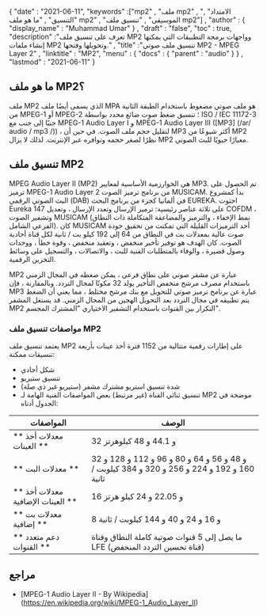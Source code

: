 {
  "date" : "2021-06-11",
  "keywords" :["mp2" , "ملف mp2" , "الامتداد" , "التنسيق" , "ما هو ملف mp2" , "الموسيقى" , "تنسيق ملف mp2"] ,
  "author" : {
    "display_name" : "Muhammad Umar"
} ,
  "draft" : "false",
  "toc" : true,
  "description" :"تعرف على تنسيق ملف MP2 وواجهات برمجة التطبيقات التي يمكنها إنشاء ملفات MP2 وتحويلها وفتحها." ,
  "title" :"تنسيق ملف صوتي MP2 - MPEG Layer 2" ,
  "linktitle" : "MP2",
  "menu" : {
    "docs" : {
      "parent" : "audio"
}
} ,
  "lastmod" : "2021-06-11"
}

## ما هو ملف MP2؟

ملف MP2 الذي يسمى أيضًا ملف MPA هو ملف صوتي مضغوط باستخدام الطبقة الثانية من MPEG-1 أو MPEG-2 ؛ تنسيق ضغط صوت ضائع محدد بواسطة ISO / IEC 11172-3 جنبًا إلى جنب مع MPEG-1 Audio Layer I و MPEG-1 Audio Layer III ([MP3] (/ar/ audio / mp3 /)) ، لتقليل حجم ملف الصوت. في حين أن MP3 أكثر شيوعًا من MP2 نظرًا لصغر حجمه وتوافره عبر الإنترنت. لذلك لا يزال MP2 معيارًا حيويًا للبث الصوتي.

## تنسيق ملف MP2

MPEG Audio Layer II (MP2) هي الخوارزمية الأساسية لمعايير MP3. تم الحصول على ترميز MPEG-1 Audio Layer 2 من برنامج ترميز الصوت MUSICAM. بدأ كمشروع البث الصوتي الرقمي (DAB) في ألمانيا كجزء من برنامج البحث EUREKA. احتوت Eureka 147 على ثلاثة عناصر رئيسية: ترميز الإرسال وتعدد الإرسال ، وتعديل COFDM ، وتشفير الصوت MUSICAM (نمط الإخفاء ، والترميز والمضاعفة المتكاملة ذات النطاق الفرعي الشامل). كان MUSICAM أحد الترميزات القليلة التي تمكنت من تحقيق جودة صوت عالية بمعدلات بت في النطاق من 64 إلى 192 كيلو بت / ثانية لكل قناة أحادية الصوت. كان الهدف هو توفير تأخير منخفض ، وتعقيد منخفض ، وقوة خطأ ، ووحدات وصول قصيرة ، والوفاء بالمتطلبات الفنية للبث ، والاتصالات ، والتسجيل على وسائط التخزين الرقمية.

MP2 عبارة عن مشفر صوتي على نطاق فرعي ، يمكن ضغطه في المجال الزمني باستخدام مصرف مرشح منخفض التأخير يولد 32 مكونًا لمجال التردد. وبالمقارنة ، فإن MP3 عبارة عن برنامج ترميز صوتي للتحويل مع بنك مرشح مختلط ، مما يعني أن الضغط يتم تطبيقه في مجال التردد بعد التحويل الهجين من المجال الزمني. قد يستغل المشفر MP2 التكرار بين القنوات باستخدام التشفير الاختياري "المشترك المجسم".

### مواصفات تنسيق ملف MP2

يعتمد تنسيق ملف MP2 على إطارات رقمية متتالية من 1152 فترة أخذ عينات بأربعة تنسيقات ممكنة:

- شكل أحادي
- تنسيق ستيريو
- شدة تنسيق استريو مشترك مشفر (ستيريو غير ذي صلة)
- تنسيق ثنائي القناة (غير مرتبط)
بعض المواصفات الفنية الهامة لـ MP2 موضحة في الجدول أدناه:

المواصفات | الوصف |
---|---|
| ** معدلات أخذ العينات ** | 32 و 44.1 و 48 كيلوهرتز |
| ** معدلات البت ** | 32 و 48 و 56 و 64 و 80 و 96 و 112 و 128 و 160 و 192 و 224 و 256 و 320 و 384 كيلوبت / ثانية |
| ** معدلات أخذ العينات الإضافية ** | 16 و 22.05 و 24 كيلو هرتز |
| ** معدلات بت إضافية ** | 8 و 16 و 24 و 40 و 144 كيلوبت / ثانية |
| ** دعم متعدد القنوات ** | ما يصل إلى 5 قنوات صوتية كاملة النطاق وقناة LFE (قناة تحسين التردد المنخفض) |

## مراجع ##

* [MPEG-1 Audio Layer II - By Wikipedia] (https://en.wikipedia.org/wiki/MPEG-1_Audio_Layer_II)

